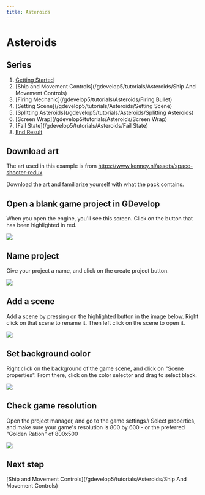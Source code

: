 ```yaml
---
title: Asteroids
---
```

# Asteroids

## Series

1. [Getting Started](/gdevelop5/tutorials/asteroids/start)
2. [Ship and Movement Controls](/gdevelop5/tutorials/Asteroids/Ship And Movement Controls)
3. [Firing Mechanic](/gdevelop5/tutorials/Asteroids/Firing Bullet)
4. [Setting Scene](/gdevelop5/tutorials/Asteroids/Setting Scene)
5. [Splitting Asteroids](/gdevelop5/tutorials/Asteroids/Splitting Asteroids)
6. [Screen Wrap](/gdevelop5/tutorials/Asteroids/Screen Wrap)
7. [Fail State](/gdevelop5/tutorials/Asteroids/Fail State)
8. [End Result](/gdevelop5/tutorials/end_result)

## Download art

The art used in this example is from https://www.kenney.nl/assets/space-shooter-redux

Download the art and familiarize yourself with what the pack contains.

## Open a blank game project in GDevelop

When you open the engine, you'll see this screen. Click on the button that has been highlighted in red.

![](/gdevelop5/tutorials/asteroids_example_image1.png)

## Name project

Give your project a name, and click on the create project button.

![](/gdevelop5/tutorials/asteroids/pasted/20220121-152746.png)

## Add a scene

Add a scene by pressing on the highlighted button in the image below. Right click on that scene to rename it. Then left click on the scene to open it.

![](/gdevelop5/tutorials/asteroids_example_image2.png)

## Set background color

Right click on the background of the game scene, and click on "Scene properties". From there, click on the color selector and drag to select black.

![](/gdevelop5/tutorials/asteroids_example_image3.png)

## Check game resolution

Open the project manager, and go to the game settings.\\ Select properties, and make sure your game's resolution is 800 by 600 - or the preferred "Golden Ration" of 800x500

![](/gdevelop5/tutorials/asteroids_gif_recording_1_check_game_resolution.gif)

## Next step

[Ship and Movement Controls](/gdevelop5/tutorials/Asteroids/Ship And Movement Controls)